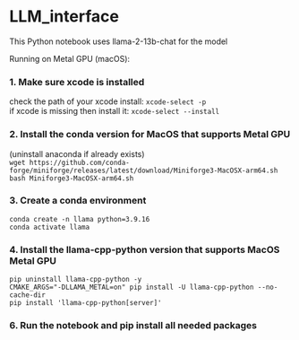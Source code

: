 # LLM_interface
This Python notebook uses llama-2-13b-chat for the model

Running on Metal GPU (macOS):

### 1. Make sure xcode is installed
check the path of your xcode install:
`xcode-select -p`\
if xcode is missing then install it:
`xcode-select --install`

### 2. Install the conda version for MacOS that supports Metal GPU
(uninstall anaconda if already exists)\
`wget https://github.com/conda-forge/miniforge/releases/latest/download/Miniforge3-MacOSX-arm64.sh`\
`bash Miniforge3-MacOSX-arm64.sh`

### 3. Create a conda environment
`conda create -n llama python=3.9.16`\
`conda activate llama`

### 4. Install the llama-cpp-python version that supports MacOS Metal GPU
`pip uninstall llama-cpp-python -y`\
`CMAKE_ARGS="-DLLAMA_METAL=on" pip install -U llama-cpp-python --no-cache-dir`\
`pip install 'llama-cpp-python[server]'`

### 6. Run the notebook and pip install all needed packages